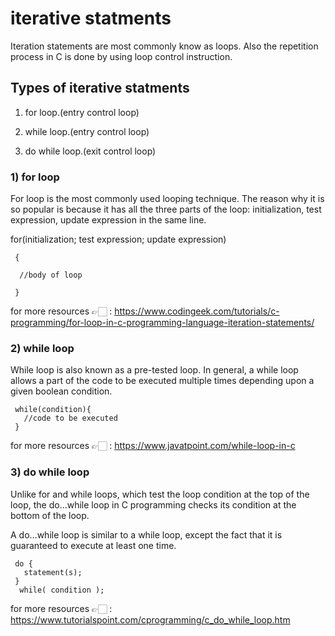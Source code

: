 # iterative statments

Iteration statements are most commonly know as loops. Also the repetition process in C is done by using loop control instruction. 

## Types of iterative statments

1. for loop.(entry control loop)

2. while loop.(entry control loop)

3. do while loop.(exit control loop)


### 1) for loop 

For loop is the most commonly used looping technique. The reason why it is so popular is because it has all the three parts of the loop: initialization, test expression, update expression in the same line. 

   for(initialization; test expression; update expression)

     {

      //body of loop

     }

for more resources 👉🏻 : https://www.codingeek.com/tutorials/c-programming/for-loop-in-c-programming-language-iteration-statements/

### 2) while loop

While loop is also known as a pre-tested loop. In general, a while loop allows a part of the code to be executed multiple times depending upon a given boolean condition.

     while(condition){  
       //code to be executed  
     }  

for more resources 👉🏻 : https://www.javatpoint.com/while-loop-in-c

### 3) do while loop

Unlike for and while loops, which test the loop condition at the top of the loop, the do...while loop in C programming checks its condition at the bottom of the loop.

A do...while loop is similar to a while loop, except the fact that it is guaranteed to execute at least one time.

     do {
       statement(s);
     } 
      while( condition );

for more resources 👉🏻 : https://www.tutorialspoint.com/cprogramming/c_do_while_loop.htm

